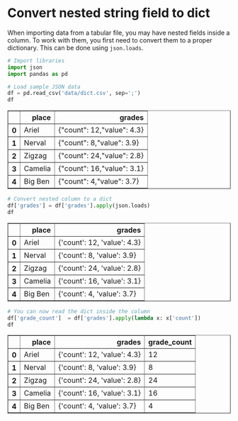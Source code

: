 # Convert nested string field to dict

When importing data from a tabular file, you may have nested fields inside a column. To work with them, you first need to convert them to a proper dictionary. This can be done using `json.loads`.

```python
# Import libraries
import json
import pandas as pd

# Load sample JSON data
df = pd.read_csv('data/dict.csv', sep=';')
df
```

<div>

<table border="1" class="dataframe">
  <thead>
    <tr style="text-align: right;">
      <th></th>
      <th>place</th>
      <th>grades</th>
    </tr>
  </thead>
  <tbody>
    <tr>
      <th>0</th>
      <td>Ariel</td>
      <td>{"count": 12,"value": 4.3}</td>
    </tr>
    <tr>
      <th>1</th>
      <td>Nerval</td>
      <td>{"count": 8,"value": 3.9}</td>
    </tr>
    <tr>
      <th>2</th>
      <td>Zigzag</td>
      <td>{"count": 24,"value": 2.8}</td>
    </tr>
    <tr>
      <th>3</th>
      <td>Camelia</td>
      <td>{"count": 16,"value": 3.1}</td>
    </tr>
    <tr>
      <th>4</th>
      <td>Big Ben</td>
      <td>{"count": 4,"value": 3.7}</td>
    </tr>
  </tbody>
</table>
</div>

```python
# Convert nested column to a dict
df['grades'] = df['grades'].apply(json.loads)
df
```

<div>

<table border="1" class="dataframe">
  <thead>
    <tr style="text-align: right;">
      <th></th>
      <th>place</th>
      <th>grades</th>
    </tr>
  </thead>
  <tbody>
    <tr>
      <th>0</th>
      <td>Ariel</td>
      <td>{'count': 12, 'value': 4.3}</td>
    </tr>
    <tr>
      <th>1</th>
      <td>Nerval</td>
      <td>{'count': 8, 'value': 3.9}</td>
    </tr>
    <tr>
      <th>2</th>
      <td>Zigzag</td>
      <td>{'count': 24, 'value': 2.8}</td>
    </tr>
    <tr>
      <th>3</th>
      <td>Camelia</td>
      <td>{'count': 16, 'value': 3.1}</td>
    </tr>
    <tr>
      <th>4</th>
      <td>Big Ben</td>
      <td>{'count': 4, 'value': 3.7}</td>
    </tr>
  </tbody>
</table>
</div>

```python
# You can now read the dict inside the column
df['grade_count']  = df['grades'].apply(lambda x: x['count'])
df
```

<div>

<table border="1" class="dataframe">
  <thead>
    <tr style="text-align: right;">
      <th></th>
      <th>place</th>
      <th>grades</th>
      <th>grade_count</th>
    </tr>
  </thead>
  <tbody>
    <tr>
      <th>0</th>
      <td>Ariel</td>
      <td>{'count': 12, 'value': 4.3}</td>
      <td>12</td>
    </tr>
    <tr>
      <th>1</th>
      <td>Nerval</td>
      <td>{'count': 8, 'value': 3.9}</td>
      <td>8</td>
    </tr>
    <tr>
      <th>2</th>
      <td>Zigzag</td>
      <td>{'count': 24, 'value': 2.8}</td>
      <td>24</td>
    </tr>
    <tr>
      <th>3</th>
      <td>Camelia</td>
      <td>{'count': 16, 'value': 3.1}</td>
      <td>16</td>
    </tr>
    <tr>
      <th>4</th>
      <td>Big Ben</td>
      <td>{'count': 4, 'value': 3.7}</td>
      <td>4</td>
    </tr>
  </tbody>
</table>
</div>

